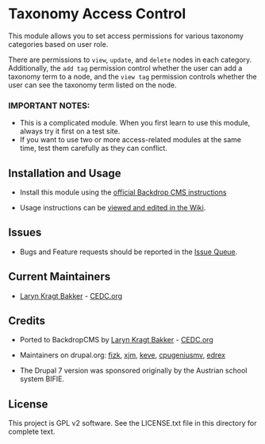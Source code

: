 # Taxonomy Access Control

This module allows you to set access permissions for various taxonomy 
categories based on user role.

There are permissions to `view`, `update`, and `delete` nodes in each category.
Additionally, the `add tag` permission control whether the user can add a 
taxonomy term to a node, and the `view tag` permission controls whether the user
can see the taxonomy term listed on the node.

### IMPORTANT NOTES: 

 - This is a complicated module. When you first learn to use this module, 
   always try it first on a test site.
 - If you want to use two or more access-related modules at the same time,
   test them carefully as they can conflict.

## Installation and Usage

- Install this module using the [official Backdrop CMS instructions](https://backdropcms.org/guide/modules)

- Usage instructions can be [viewed and edited in the Wiki](https://github.com/backdrop-contrib/taxonomy_access/wiki).

## Issues

 - Bugs and Feature requests should be reported in the [Issue Queue](https://github.com/backdrop-contrib/taxonomy_access/issues).

## Current Maintainers

 - [Laryn Kragt Bakker](https://github.com/laryn) - [CEDC.org](https://cedc.org)

## Credits

 - Ported to BackdropCMS by [Laryn Kragt Bakker](https://github.com/laryn) - [CEDC.org](https://cedc.org)

 - Maintainers on drupal.org: [fizk](https://www.drupal.org/u/fizk), [xjm](https://www.drupal.org/u/xjm), 
   [keve](https://www.drupal.org/u/keve), [cpugeniusmv](https://www.drupal.org/u/cpugeniusmv), 
   [edrex](https://www.drupal.org/u/edrex)
 - The Drupal 7 version was sponsored originally by the Austrian school system BIFIE.

## License

This project is GPL v2 software. See the LICENSE.txt file in this directory for
complete text.
